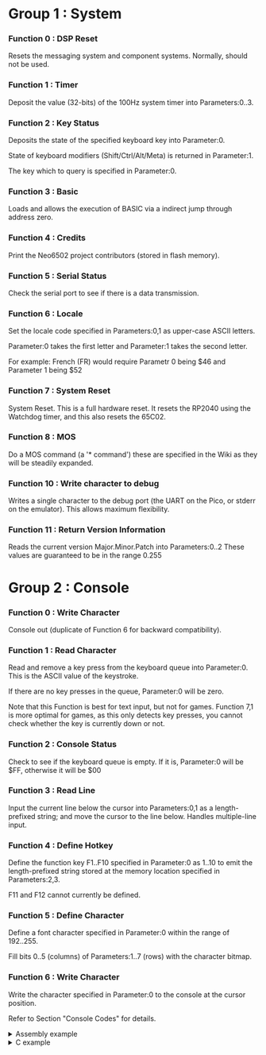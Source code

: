 

# Group 1 : System

### Function 0 : DSP Reset

Resets the messaging system and component systems. Normally, should not be used.

### Function 1 : Timer

Deposit the value (32-bits) of the 100Hz system timer into Parameters:0..3.

### Function 2 : Key Status

Deposits the state of the specified keyboard key into Parameter:0.

State of keyboard modifiers (Shift/Ctrl/Alt/Meta) is returned in Parameter:1.

The key which to query is specified in Parameter:0.

### Function 3 : Basic

Loads and allows the execution of BASIC via a indirect jump through address zero.

### Function 4 : Credits

Print the Neo6502 project contributors (stored in flash memory).

### Function 5 : Serial Status

Check the serial port to see if there is a data transmission.

### Function 6 : Locale

Set the locale code specified in Parameters:0,1 as upper-case ASCII letters.

Parameter:0 takes the first letter and Parameter:1 takes the second letter.

For example: French (FR) would require Parametr 0 being $46 and Parameter 1 being $52

### Function 7 : System Reset

System Reset. This is a full hardware reset. It resets the RP2040 using the Watchdog timer, and this also resets the 65C02.

### Function 8 : MOS

Do a MOS command (a '* command') these are specified in the Wiki as they will be steadily expanded.

### Function 10 : Write character to debug

Writes a single character to the debug port (the UART on the Pico, or stderr on the emulator). This allows maximum flexibility.

### Function 11 : Return Version Information

Reads the current version Major.Minor.Patch into Parameters:0..2 These values are guaranteed to be in the range 0.255




# Group 2 : Console

### Function 0 : Write Character

Console out (duplicate of Function 6 for backward compatibility).

### Function 1 : Read Character

Read and remove a key press from the keyboard queue into Parameter:0. This is the ASCII value of the keystroke.

If there are no key presses in the queue, Parameter:0 will be zero.

Note that this Function is best for text input, but not for games. Function 7,1 is more optimal for games, as this only detects key presses, you cannot check whether the key is currently down or not.

### Function 2 : Console Status

Check to see if the keyboard queue is empty. If it is, Parameter:0 will be $FF, otherwise it will be $00

### Function 3 : Read Line

Input the current line below the cursor into Parameters:0,1 as a length-prefixed string; and move the cursor to the line below. Handles multiple-line input.

### Function 4 : Define Hotkey

Define the function key F1..F10 specified in Parameter:0 as 1..10 to emit the length-prefixed string stored at the memory location specified in Parameters:2,3.

F11 and F12 cannot currently be defined.

### Function 5 : Define Character

Define a font character specified in Parameter:0 within the range of 192..255.

Fill bits 0..5 (columns) of Parameters:1..7 (rows) with the character bitmap.

### Function 6 : Write Character

Write the character specified in Parameter:0 to the console at the cursor position.

Refer to Section "Console Codes" for details.

<details>

<summary>Assembly example</summary>

The following code is a stand alone example of writing a charater to the console in assembly:

```
; --- API Control Registers and Constants ---
ControlPort             = $FF00             ; Base address for the system API control registers
API_COMMAND             = ControlPort + 0   ; API Command/Status Register (write to execute, read for status)
API_FUNCTION            = ControlPort + 1   ; API Function Selection Register
API_FN_WRITE_CHAR       = $06               ; ID for the 'Write Character' function (6 decimal, $06 hexadecimal)
API_GROUP_CONSOLE       = $02               ; ID for the 'Console' function group (2 decimal, $02 hexadecimal)
API_PARAMETERS = ControlPort + 4            ; function parameters base address (+0-7)

; --- API Call Logic ---
        ; Step 1: Select the function to be executed.
        ; We place the function ID into the API_FUNCTION slot to tell the API
        ; what we want to do in the next step.
        lda #API_FN_WRITE_CHAR
        sta API_FUNCTION
    @wait_api:
        ; Step 2: Wait for the API to be ready.
        ; This loop reads the status from API_COMMAND until it returns 0, ensuring
        ; any previous operation is complete before we issue a new one.
        lda API_COMMAND
        bne @wait_api

        ; Step 3: Place the character to be written into the parameter register.
        ; For the 'Write Character' function, the first parameter is the ASCII character.
        lda #$4E                ; ASCII for 'N'
        sta API_PARAMETERS + 0

        ; Step 4: Execute the selected function.
        ; Storing the 'Console' group ID in the API_COMMAND register
        ; triggers the 'Write Character' function we selected in Step 1.
        lda #API_GROUP_CONSOLE
        sta API_COMMAND
```

</details>

<details>

<summary>C example</summary>

The following code is a stand alone example of writing a character to the console in C:

```
#include <stdio.h>

int main(void) {

    /* Write the character to the console */
    putchar('N');

    return 0;

}
```

### Function 7 : Set Cursor Pos

Move the cursor to the screen character cell Parameter:0 (X), Parameter:1 (Y).

### Function 8 : List Hotkeys

Display the current function key definitions.

### Function 9 : Screen Size

Returns the console size in characters, in Parameter:0 (height) and Parameter:1 (width).

### Function 10 : Insert Line

This is a support function which inserts a blank line in the console and should not be used.

### Function 11 : Delete Line

This is a support function which deletes a line in the console and should not be used.

### Function 12 : Clear Screen

Clears the screen.

### Function 13 : Cursor Position

Returns the current screen character cell of the cursor in Parameter:0 (X), Parameter:1 (Y).

### Function 14 : Clear Region

Erase all characters within the rectangular region specified in Parameters:0,1 (begin X,Y) and Parameters:2,3 (end X,Y).

### Function 15 : Set Text Color

Sets the foreground colour to Parameter:0 and the background colour to Parameter:1.

### Function 16 : Cursor Inverse

Toggles the cursor colour between normal and inverse (ie: swaps FG and BG colors). This should not be used.

### Function 17 : Tab() implementation

Internal helper.

### Function 18 : Read Ink/Paper Colours

Read the ink/paper colours into Param[0] and Param[1]

### Function 19 : Show/Hide Cursor Reversing

Set the cursor visibility to Param[0]. This is reset by clearing the screen.




# Group 3 : File I/O

### Function 1 : List Directory

Display the file listing of the present directory.

### Function 2 : Load File

Load a file by name into memory. On input:

Parameters:0,1 points to the length-prefixed filename string;

Parameters:2,3 contains the location to write the data to. If the address is $FFFF, the file will instead be loaded into the graphics working memory, used for sprites, tiles, images.

On output:

Error location contains an error/status code.

### Function 3 : Store File

Saves data in memory to a file. On input:

Parameters:0,1 points to the length-prefixed filename string;

Parameters:2,3 contains the location to read data from;

Parameters:4,5 specified the number of bytes to store.

On output:

Error location contains an error/status code.

### Function 4 : File Open

Opens a file into a specific channel. On input:

Parameter:0 contains the file channel to open;

Parameters:1,2 points to the length-prefixed filename string;

Parameter:3 contains the open mode. See below.

Valid open modes are:

0 opens the file for read-only access;

1 opens the file for write-only access;

2 opens the file for read-write access;

3 creates the file if it doesn't already exist, truncates it if it does, and opens the file for read-write access.

Modes 0 to 2 will fail if the file does not already exist. If the channel is already open, the call fails. Opening the same file more than once on different channels has undefined behaviour, and is not recommended.

### Function 5 : File Close

Closes a particular channel. On input:

Parameter:0 contains the file channel to close. If this is $FF this closes all open files.

### Function 6 : File Seek

Seeks the file opened on a particular channel to a location. On input:

Parameter:0 contains the file channel to operate on;

Parameters:1..4 contains the file location.

You can seek beyond the end of a file to extend the file. However, whether the file size changes when the seek happens, or when you perform the write is undefined behavior.

### Function 7 : File Tell

Returns the current seek location for the file opened on a particular channel. On input:

Parameter:0 contains the file channel to operate on.

On output:

Parameters:1..4 contains the seek location within the file.

### Function 8 : File Read

Reads data from an opened file. On input:

Parameter:0 contains the file channel to operate on.

Parameters:1,2 points to the destination in memory,

or $FFFF to read into graphics memory.

Parameters:3,4 contains the amount of data to read.

On output:

Parameters:3,4 is updated to contain the amount of data actually read.

Data is read from the current seek position, which is advanced after the read.

### Function 9 : File Write

Writes data to an opened file. On input:

Parameter:0 contains the file channel to operate on;

Parameters:1,2 points to the data in memory;

Parameters:3,4 contains the amount of data to write.

On output:

Parameters:3,4 is updated to contain the amount of data actually written.

Data is written to the current seek position, which is advanced after the write.

### Function 10 : File Size

Returns the current size of an opened file. On input:

Parameter:0 contains the file channel to operate on.

On output:

Parameters:1..4 contains the size of the file.

This call should be used on open files, and takes into account any buffered data which has not yet been written to disk. Consequently, this may return a different size than Function 3,16 "File Stat".

### Function 11 : File Set Size

Extends or truncates an opened file to a particular size. On input:

Parameter:0 contains the file channel to operate on;

Parameters:1..4 contains the new size of the file.

### Function 12 : File Rename

Renames a file. On input:

Parameters:0,1 points to the length-prefixed string for the old name;

Parameters:2,3 points to the length-prefixed string for the new name.

Files may be renamed across directories.

### Function 13 : File Delete

Deletes a file or directory. On input:

Parameters:0,1 points to the length-prefixed filename string.

Deleting a file which is open has undefined behaviour. Directories may

only be deleted if they are empty.

### Function 14 : Create Directory

Creates a new directory. On input:

Parameters:0,1 points to the length-prefixed filename string.

### Function 15 : Change Directory

Changes the current working directory. On input:

Parameters:0,1 points to the length-prefixed path string.

### Function 16 : File Stat

Retrieves information about a file by name. On input:

Parameters:0,1 points to the length-prefixed filename string.

Parameters:0..3 contains the length of the file;

Parameter:4 contains the attributes bit-field of the file.

If the file is open for writing, this may not return the correct size due to buffered data not having been flushed to disk.

File attributes are a bitfield as follows: 0,0,0,Hidden, Read Only, Archive, System, Directory.

### Function 17 : Open Directory

Opens a directory for enumeration. On input:

Parameters:0,1 points to the length-prefixed filename string.

Only one directory at a time may be opened. If a directory is already open when this call is made, it is automatically closed. However, an open directory may make it impossible to delete the directory; so closing the directory after use is good practice.

### Function 18 : Read Directory

Reads an item from the currently open directory. On input:

Parameters:0,1 points to a length-prefixed buffer for returning the filename.

Parameters:0,1 is unchanged, but the buffer is updated to contain the

length-prefixed filename (without any leading path);

Parameters:2..5 contains the length of the file;

Parameter:6 contains the file attributes, as described by Function 3,16 "File Stat".

If there are no more items to read, this call fails and an error is flagged.

### Function 19 : Close Directory

Closes any directory opened previously by Function 3,17 "Open Directory".

### Function 20 : Copy File

Copies a file. On input:

Parameters:0,1 points to the length-prefixed old filename;

Parameters:2,3 points to the length-prefixed new filename.

Only single files may be copied, not directories.

### Function 21 : Set file attributes

Sets the attributes for a file. On input:

Parameters:0,1 points to the length-prefixed filename;

Parameter:2 is the attribute bitfield. (See Stat File for details.)

The directory bit cannot be changed. Obviously.

### Function 22 : Check End of File.

Returns the end of file status of an opened file. On input:

Parameter:0 contains the file channel to operate on.

On output:

Parameter:0 is non-zero if the file is at the end of the file.

This call should be used on open files and may return an error if the file is closed.

### Function 32 : List Filtered

Prints a filtered file listing of the current directory to the console. On input:

Parameters:0,1 points to the filename search string.

Files will only be shown if the name contains the search string (ie: a substring match).




# Group 4 : Mathematics

### Function 0 : Addition

Register1 := Register 1 + Register2

### Function 1 : Subtraction

Register1 := Register 1 - Register2

### Function 2 : Multiplication

Register1 := Register 1 * Register2

### Function 3 : Decimal Division

Register1 := Register 1 / Register2 (floating point)

### Function 4 : Integer Division

Register1 := Register 1 / Register2 (integer result)

### Function 5 : Integer Modulus

Register1 := Register 1 mod Register2

### Function 6 : Compare

Parameter:0 := Register 1 compare Register2 : returns $FF, 0, 1 for less equal and greater.

Note: float comparison is approximate because of rounding.

### Function 7 : Power

Register1 := Register 1 to the power of Register2 (floating point result whatever)

### Function 8 : Distance (counter-rectangle)

Register1 := Square root of (Register1 * Register1) + (Register2 * Register2)

### Function 9 : Angle calculation (arctangent2)

Register1 := arctangent2(Register 1,Register 2) - angle in degrees/radians

### Function 16 : Negate

Register1 :=  -Register 1

### Function 17 : Floor

Register1 := floor(Register 1)

### Function 18 : Square Root

Register1 := square root(Register 1)

### Function 19 : Sine

Register1 := sine(Register 1) angles in degrees/radians

### Function 20 : Cosine

Register1 := cosine(Register 1) angles in degrees/radians

### Function 21 : Tangent

Register1 := tangent(Register 1) angles in degrees/radians

### Function 22 : Arctangent

Register1 := arctangent(Register 1) angles in degrees/radians

### Function 23 : Exponent

Register1 :=  e to the power of Register 1

### Function 24 : Logarithm

Register1 := log(Register 1) natural logarithm

### Function 25 : Absolute Value

Register1 := absolute value(Register 1)

### Function 26 : Sign

Register1 := sign(Register 1), returns -1 0 or 1

### Function 27 : Random Decimal

Register1 := random float from 0-1

### Function 28 : Random Integer

Register1 := random integer from 0 to (Register 1-1)

### Function 32 : Number to Decimal

Helper function for tokeniser, do not use.

### Function 33 : String to Number

Convert the length prefixed string at Parameters:4,5 to a constant in Register1.

### Function 34 : Number to String

Convert the constant in Register1 to a length prefixed string which is stored at Parameters:4,5

### Function 35 : Set Degree/Radian Mode

Sets the use of degrees (the default) when non zero, radians when zero.




# Group 5 : Graphics

### Function 1 : Set Defaults

Configure the global graphics system settings.

Not all parameters are relevant for all graphics commands; but all parameters will be set by this command. So mind their values.

Refer to Section "Graphics Settings" for details.

The parameters are And, Or, Fill Flag, Extent, and Flip. Bit 0 of flip sets the horizontal flip, Bit 1 sets the vertical flip.

### Function 2 : Draw Line

Draw a line between the screen coordinates specified in  Parameters:0,1,Parameters:2,3 (begin X,Y) and Parameters:4,5,Parameters:6,7 (end X,Y).

### Function 3 : Draw Rectangle

Draw a rectangle spanning the screen coordinates specified in  Parameters:0,1,Parameters:2,3 (corner X,Y) and Parameters:4,5,Parameters:6,7 (opposite corner X,Y).

### Function 4 : Draw Ellipse

Draw an ellipse spanning the screen coordinates specified in  Parameters:0,1,Parameters:2,3 (corner  X,Y) and Parameters:4,5,Parameters:6,7 (opposite corner X,Y).

### Function 5 : Draw Pixel

Draw a single pixel at the screen coordinates specified in Parameters:0,1,Parameters:2,3 (X,Y).

### Function 6 : Draw Text

Draw the length-prefixed string of text stored at the memory location specified in Parameters:4,5 at the screen character cell specified in Parameters:0,1,Parameters:2,3 (X,Y).

### Function 7 : Draw Image

Draw the image with image ID in Parameter:4 at the screen coordinates Parameters:0,1,Parameters:2,3 (X,Y). The extent and flip settings influence this command.

### Function 8 : Draw Tilemap

Draw the current tilemap at the screen coordinates specified in Parameters:0,1,Parameters:2,3 (top-left X,Y) and Parameters:4,5,Parameters:6,7 (bottom-right X,Y) using current graphics settings.

### Function 32 : Set Palette

Set the palette colour at the index spcified in Parameter:0 to the values in Parameter:1,Parameter:2,Parameter:3 (RGB).

### Function 33 : Read Pixel

Read a single pixel at the screen coordinates specified in Parameters:0,1,Parameters:2,3 (X,Y).

When the routine completes, the result will be in Parameter:0. If sprites are in use, this will be the background only (0..15), if sprites are not in use it may return (0..255)

### Function 34 : Reset Palette

Reset the palette to the defaults.

### Function 35 : Set Tilemap

Set the current tilemap.

Parameters:0,1 is the memory address of the tilemap, and Parameters:2,3,Parameters:4,5 (X,Y) specifies the offset into the tilemap, in units of pixels, of the top-left pixel of the tile.

### Function 36 : Read Sprite Pixel

Read Pixel from the sprite layer at the screen coordinates specified in Parameters:0,1,Parameters:2,3 (X,Y).

When the routine completes, the result will be in Parameter:0.

Refer to Section "Pixel Colors" for details.

### Function 37 : Frame Count

Deposit into Parameters:0..3, the number of v-blanks (full screen redraws) which have occurred since power-on. This is updated at the start of each v-blank period.

### Function 38 : Get Palette

Get the palette colour at the index spcified in Parameter:0. Values are returned in Parameter:1,Parameter:2,Parameter:3 (RGB).

### Function 39 : Write Pixel

Write Pixel index Parameter:4 to the screen coordinate specified in Parameters:0,1,Parameters:2,3 (X,Y).

### Function 64 : Set Color

Set Color

Sets the current drawing colour to Parameter:0

### Function 65 : Set Solid Flag

Set Solid Flag

Sets the solid flag to Parameter:0, which indicates either solid fill (for shapes) or solid background (for images and fonts)

### Function 66 : Set Draw Size

Set Draw Size

Sets the drawing scale for images and fonts to Parameter:0

### Function 67 : Set Flip Bits

Set Flip Bits

Sets the flip bits for drawing images. Bit 0 set causes a horizontal flip, bit 1 set causes a vertical flip.




# Group 6 : Sprites

### Function 1 : Sprite Reset

Reset the sprite system.

### Function 2 : Sprite Set

Set or update the sprite specified in Parameter:0.

The parameters are : Sprite Number, X Low, X High, Y Low, Y High, Image, Flip and Anchor and Flags

Bit 0 of flags specifies 32 bit sprites.

Values that are $80 or $8080 are not updated.

### Function 3 : Sprite Hide

Hide the sprite specified in Parameter:0.

### Function 4 : Sprite Collision

Parameter:0 is non-zero if the distance is less than or equal to Parameter:2 between the center of the sprite with index specified in Parameter:0 and the center of the sprite with index specified in Parameter:1 .

### Function 5 : Sprite Position

Deposit into Parameters:1..4, the screen coordinates of the sprite with the index specified in Parameter:0.




# Group 7 : Controller

### Function 1 : Read Default Controller

This reads the status of the base controller into Parameter:0, and is a compatibility API call.

The base controller is the keyboard keys (these are WASD+OPKL or Arrow Keys+ZXCV) or the gamepad controller buttons. Either works.

The 8 bits of the returned byte are the following buttons, most significant first :

Y X B A Down Up Right Left

### Function 2 : Read Controller Count

This returns the number of game controllers plugged in to the USB System into Parameter:0. This does not include the keyboard based controller, only physical controller hardware.

### Function 3 : Read Controller

This returns a specific controller status. Controller 0 is the keyboard controller, Controllers 1 upwards are those physical USB devices.

This returns a 32 bit value in Parameters:0..3 which currently is compatible with function 1, but allows for expansion.

The 8 bits of the returned byte are the following buttons, most significant first :

Y X B A Down Up Right Left




# Group 8 : Sound

### Function 1 : Reset Sound

Reset the sound system. This empties all channel queues and silences all channels immediately.

### Function 2 : Reset Channel

Reset the sound channel specified in Parameter:0.

### Function 3 : Beep

Play the startup beep immediately.

### Function 4 : Queue Sound

Queue a sound. Refer to Section \#\ref{sound} "Sound" for details.

The parameters are : Channel, Frequency Low, Frequency High, Duration Low, Duration High, Slide Low, Slide High and Source.

### Function 5 : Play Sound

Play the sound effect specified in Parameter:1 on the channel specified in Parameter:0 immediately, clearing the channel queue.

### Function 6 : Sound Status

Deposit in Parameter:0 the number of notes outstanding before silence in the queue of the channel specified in Parameter:0, including the current playing sound, if any.

### Function 7 : Queue Sound Extended

Queue a sound. Refer to Section \#\ref{sound} "Sound" for details. This is an extension of call 4 to support different waveform types and volumes. The source parameter is no longer used.

The parameters are : Channel, Frequency Low, Frequency High, Duration Low, Duration High, Slide Low, Slide High, Sound Type and Sound Volume. All these

are 16 bit parameters except the sound type and volume, and the channel number.

### Function 8 : Get Channel Count

This returns the number of channels in Parameter #0




# Group 9 : Turtle Graphics

### Function 1 : Turtle Initialise

Initialise the turtle graphics system.

Parameter:0 is the sprite number to use for the turtle,as the turtle graphics system “adopts” one of the sprites.

The icon is not currently re-definable, and initially the turtle is hidden.

### Function 2 : Turtle Turn

Turn the turtle right by Parameter:0,1 degrees. Show if hidden. To turn left, turn by a negative amount.

### Function 3 : Turtle Move

Move the turtle forward by Parameter:0,1 degrees, drawing in colour Parameter:2 if Parameter:3 is non-zero.

### Function 4 : Turtle Hide

Hide the turtle.

### Function 5 : Turtle Home

Move the turtle to the home position (in the center, pointing upward).

### Function 6 : Turtle Show

Show the turtle.




# Group 10 : UExt I/O

### Function 1 : UExt Initialise

Initialise the UExt I/O system.

This resets the IO system to its default state, where all UEXT pins are I/O pins, inputs and enabled.

### Function 2 : Write GPIO

This copies the value Parameter:1 to the output latch for UEXT pin Parameter:0.

This will only display on the output pin if it is enabled, and its direction is set to "Output" direction.

### Function 3 : Read GPIO

If the pin is set to "Input" direction, reads the level on pin on UEXT port Parameter:0.

If it is set to "Output" direction, reads the output latch for pin on UEXT port Parameter:0.

If the read is successful, the result will be in Parameter:0.

### Function 4 : Set Port Direction

Set the port direction for UEXT Port Parameter:0 to the value in Parameter:1.

This can be $01 (Input), $02 (Output), or $03 (Analogue Input).

### Function 5 : Write I2C

Write to I2C Device Parameter:0, Register Parameter:1, value Parameter:2.

No error is flagged if the device is not present.

### Function 6 : Read I2C

Read from I2C Device Parameter:0, Register Parameter:1.

If the read is successful, the result will be in Parameter:0.

If the device is not present, this will flag an error.

Use FUNCTION 10,2 first, to check for its presence.

### Function 7 : Read Analog

Read the analogue value on UEXT Pin Parameter:0.

This has to be set to analogue type to work.

Returns a value from 0..4095 stored in Parameters:0,1, which represents an input value of 0 to 3.3 volts.

### Function 8 : I2C Status

Try to read from I2C Device Parameter:0.

If present, then Parameter:0 will contain a non-zero value.

### Function 9 : Read I2C Block

Try to read a block of memory from I2C Device Parameter:0 into memory at Parameters:1,2, length Parameters:3,4.

### Function 10 : Write I2C Block

Try to write a block of memory to I2C Device Parameter:0 from memory at Parameters:1,2, length Parameters:3,4.

### Function 11 : Read SPI Block

Try to read a block of memory from SPI Device into memory at Parameters:1,2, length Parameters:3,4.

### Function 12 : Write SPI Block

Try to write a block of memory to SPI Device from memory at Parameters:1,2, length Parameters:3,4.

### Function 13 : Read UART Block

Try to read a block of memory from UART into memory at Parameters:1,2, length Parameters:3,4. This can fail with a timeout.

### Function 14 : Write UART Block

Try to write a block of memory to UART from memory

at Parameters:1,2, length Parameters:3,4.

### Function 15 : Set UART Speed and Protocol

Set the Baud Rate and Serial Protocol for the UART interface. The baud rate is in Parameters:0..3 and the protocol number is Parameter:4. Currently only 8N1 is supported, this is protocol 0.

### Function 16 : Write byte to UART

Write byte Parameter:0 to the UART

### Function 17 : Read byte from UART

Read a byte from the UART. It is returned in Parameter:0

### Function 18 : Check if Byte Available

See if a byte is available in the UART input buffer. If available Parameter:0 is non zero.




# Group 11 : Mouse

### Function 1 : Move display cursor

Positions the display cursor at Parameters:0,1,Parameters:2,3

### Function 2 : Set mouse display cursor on/off

Shows or hides the mouse cursor depending on the Parameter:0

### Function 3 : Get mouse state

Returns the mouse position (screen pixel, unsigned) in x Parameters:0,1 and y Parameters:2,3, buttonstate in Parameter:4 (button 1 is 0x1, button 2 0x2 etc., set when pressed), scrollwheelstate in Parameter:5 as uint8 which changes according to scrolls.

### Function 4 : Test mouse present

Returns non zero if a mouse is plugged in in Parameter:0

### Function 5 : Select mouse Cursor

Select a mouse cursor in Parameter:0 ; returns error status if the cursor is not available.




# Group 12 : Blitter

### Function 1 : Blitter Busy

Returns a non zero value in Parameter:0 if the blitter/DMA system is currently transferring data, used to check availability and transfer completion.

### Function 2 : Simple Blit Copy

Copy Parameters:6,7 bytes of internal memory from Parameter:0:Parameters:1,2 to Parameter:3:Parameters:4,5. Sets error flag if the transfer is not

possible (e.g. illegal write addresses). The upper 8 bits of the address are : 6502 RAM (00) VideoRAM (80,81) Graphics RAM(90)

### Function 3 : Complex Blit Copy

Copy a source rectangular area to a destination rectangular area.

It's oriented toward copying graphics data, but can be used as a more general-purpose memory mover.

The source and target areas may be different formats, and the copy will convert the data on the fly.

For example, you can expand 4bpp source graphics (two pixels per byte) into the 1 pixel per byte framebuffer.

However, the blitting is byte-oriented. So the source width is always rounded down to the nearest full byte.

Parameter  (0) is the blit action:

0 = copy

1 = copymasked - copy, but only where src is not the transparent value.

2 = solidmasked - set target to constant solid value, but only where src is not the transparent value.

See below for transparent/solid values.

Parameters (1,2) address of the source rectangle data.

Parameters (3,4) address of the target rectangle data.

The source and target rectangle data is laid out in memory as follows:

0-2     24 bit address to copy from/to (address is address:page:0)

3       pad byte (must be zero)

4-5     Stride, in bytes. This is the value to add to the address to get from one line to the next.

Used for both source and target.

For example:

- if blitting to the screen, a stride of screen width (320) would get to the next line.

- a zero source stride would repeat a single line for the whole copy.

- A negative target stride would draw from the bottom upward.

6       data format

0: bytes. Supported for both source and target.

1: pairs of 4-bit values (nibbles). Source only.

2: 8 single-bit values. Source only.

3: high nibble. Target only.

4: low nibble. Target only.

7       A constant to use as the "transparent" value for BLTACT_MASK and BLTACT_SOLID. Source only. Not used in target.

8       A constant to use as the "solid" value for BLTACT_SOLID. Source only. Not used in target.

9       Height. The number of lines to copy.

Source only. Not used in target.

The copy is driven by the source height.

10-11   Width. The number of values to copy for each line.

Source only. Not used in target.

The copy is driven by the source width.

### Function 4 : Blit Image

Blits an image from memory onto the screen. The image will be clipped, so it's safe to blit partly (or fully) offscreen-images.

Parameter  (0) is the blit action (see function 3, Complex Blit):

Parameters (1,2) address of the source rectangle data.

Parameters (3,4) x pixel coordinate on screen (signed 16 bit)

Parameters (5,6) y pixel coordinate on screen (signed 16 bit)

Parameter  (7) destination format, determines how framebuffer will be written:

0: write to whole byte.

1: unsupported

2: unsupported

3: write to high nibble only.

4: write to low nibble only.

NOTE: clipping operates at byte resolution on the source data. So, for example, if you blit a 1-bit image (format 2) to an x-position of -2, then the whole first byte will be skipped leaving 6 empty pixels on the left. Same happens on the right - either the whole source byte is used, or it'll be skipped.




# Group 13 : Editor

### Function 1 : Initialise Editor

Initialises the editor

### Function 2 : Reenter the Editor

Re-enters the system editor. Returns the function required for call out, the editors sort of 'call backs' - see editor specification.




